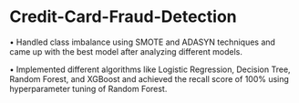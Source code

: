 # Credit-Card-Fraud-Detection

•	Handled class imbalance using SMOTE and ADASYN techniques and came up with the best model after analyzing different models.

•	Implemented different algorithms like Logistic Regression, Decision Tree, Random Forest, and XGBoost and achieved the recall score of 100% using hyperparameter tuning of Random Forest.
